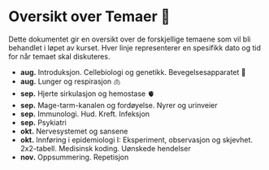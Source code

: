 # Oversikt over Temaer 🧪

Dette dokumentet gir en oversikt over de forskjellige temaene som vil bli behandlet i løpet av kurset. Hver linje representerer en spesifikk dato og tid for når temaet skal diskuteres.

- **aug.** Introduksjon. Cellebiologi og genetikk. Bevegelsesapparatet 🧬
- **aug.** Lunger og respirasjon 🫁
- **sep.** Hjerte sirkulasjon og hemostase 🫀
- **sep.** Mage-tarm-kanalen og fordøyelse. Nyrer og urinveier
- **sep.** Immunologi. Hud. Kreft. Infeksjon
- **sep.** Psykiatri
- **okt.** Nervesystemet og sansene
- **okt.** Innføring i epidemiologi I: Eksperiment, observasjon og skjevhet. 2x2-tabell. Medisinsk koding. Uønskede hendelser
- **nov.** Oppsummering. Repetisjon